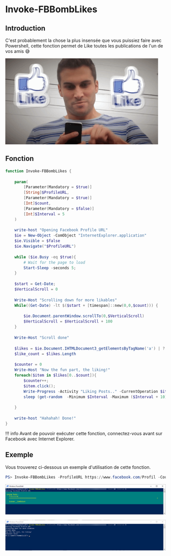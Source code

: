 # Invoke-FBBombLikes

## Introduction

C'est probablement la chose la plus insensée que vous puissiez faire avec Powershell, cette fonction permet de Like toutes les publications de l'un de vos amis 😅

![invoke-fbbomblikes-03](../../../assets/img/powershell/function-module/fun/invoke-fbbomblikes-03.gif#center)

## Fonction

``` Powershell
function Invoke-FBBombLikes {

    param(
        [Parameter(Mandatory = $true)]
        [String]$ProfileURL,
        [Parameter(Mandatory = $true)]
        [Int]$count,
        [Parameter(Mandatory = $false)]
        [Int]$Interval = 5
    )

    write-host "Opening Facebook Profile URL"
    $ie = New-Object -ComObject "InternetExplorer.application"
    $ie.Visible = $false
    $ie.Navigate("$ProfileURL")

    while ($ie.Busy -eq $true){
        # Wait for the page to load
        Start-Sleep -seconds 5;
    }

    $start = Get-Date;
    $VerticalScroll = 0

    Write-Host "Scrolling down for more likables"
    While((Get-Date) -lt $($start + [timespan]::new(0,0,$count))) {

        $ie.Document.parentWindow.scrollTo(0,$VerticalScroll)
        $VerticalScroll = $VerticalScroll + 100
    }

    Write-Host "Scroll done"

    $likes = $ie.Document.IHTMLDocument3_getElementsByTagName('a') | ? {$_.classname -eq "UFILikeLink _4x9- _4x9_ _48-k"}
    $like_count = $likes.Length

    $counter = 0
    Write-Host "Now the fun part, the liking!"
    foreach($item in $likes[0..$count]){
        $counter++;
        $item.click();
        Write-Progress -Activity "Liking Posts.." -CurrentOperation $item -PercentComplete (($counter / $likes[0..$count].count) * 100);
        sleep (get-random  -Minimum $Interval -Maximum ($Interval + 10))

    }

    write-host "Hahahah! Done!"
}
```

!!! info
    Avant de pouvoir exécuter cette fonction, connectez-vous avant sur Facebook avec Internet Explorer.

## Exemple

Vous trouverez ci-dessous un exemple d'utilisation de cette fonction.

``` Powershell
PS> Invoke-FBBombLikes -ProfileURL https://www.facebook.com/Profil -Count 100 -Interval 5
```

![invoke-fbbomblikes-01](../../../assets/img/powershell/function-module/fun/invoke-fbbomblikes-01.png#center)

![invoke-fbbomblikes-02](../../../assets/img/powershell/function-module/fun/invoke-fbbomblikes-02.png#center)